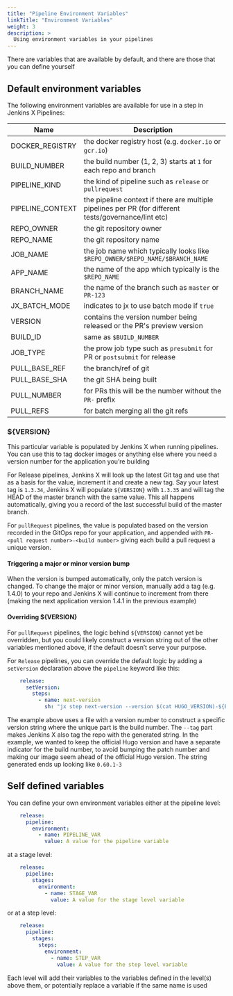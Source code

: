 ```yaml
---
title: "Pipeline Environment Variables"
linkTitle: "Environment Variables"
weight: 3
description: >
  Using environment variables in your pipelines
---
```


There are variables that are available by default, and there are those that you can define yourself

## Default environment variables

The following environment variables are available for use in a step in Jenkins X Pipelines:

| Name | Description |
| --- | --- |
| DOCKER_REGISTRY | the docker registry host (e.g. `docker.io` or `gcr.io`) |
| BUILD_NUMBER | the build number (1, 2, 3) starts at `1` for each repo and branch |
| PIPELINE_KIND | the kind of pipeline such as `release` or `pullrequest` |
| PIPELINE_CONTEXT | the pipeline context if there are multiple pipelines per PR (for different tests/governance/lint etc) |
| REPO_OWNER | the git repository owner |
| REPO_NAME | the git repository name |
| JOB_NAME | the job name which typically looks like `$REPO_OWNER/$REPO_NAME/$BRANCH_NAME` |
| APP_NAME | the name of the app which typically is the `$REPO_NAME`
| BRANCH_NAME | the name of the branch such as `master` or `PR-123` |
| JX_BATCH_MODE | indicates to jx to use batch mode if `true` |
| VERSION | contains the version number being released or the PR's preview version |
| BUILD_ID | same as `$BUILD_NUMBER`
| JOB_TYPE | the prow job type such as `presubmit` for PR or `postsubmit` for release |
| PULL_BASE_REF | the branch/ref of git |
| PULL_BASE_SHA | the git SHA being built |
| PULL_NUMBER | for PRs this will be the number without the `PR-` prefix
| PULL_REFS | for batch merging all the git refs |

### ${VERSION}

This particular variable is populated by Jenkins X when running pipelines. You can use this to tag docker images or anything else where you need a version number for the application you’re building

For Release pipelines, Jenkins X will look up the latest Git tag and use that as a basis for the value, increment it and create a new tag. Say your latest tag is `1.3.34`, Jenkins X will populate `${VERSION}` with `1.3.35` and will tag the HEAD of the master branch with the same value. This all happens automatically, giving you a record of the last successful build of the master branch.

For `pullRequest` pipelines, the value is populated based on the version recorded in the GitOps repo for your application, and appended with `PR-<pull request number>-<build number>` giving each build a pull request a unique version.

#### Triggering a major or minor version bump

When the version is bumped automatically, only the patch version is changed. To change the major or minor version, manually add a tag (e.g. 1.4.0) to your repo and Jenkins X will continue to increment from there (making the next application version 1.4.1 in the previous example)

#### Overriding ${VERSION}

For `pullRequest` pipelines, the logic behind `${VERSION}` cannot yet be overridden, but you could likely construct a version string out of the other variables mentioned above, if the default doesn’t serve your purpose.

For `Release` pipelines, you can override the default logic by adding a `setVersion` declaration above the `pipeline` keyword like this:

```yaml
    release:
      setVersion:
        steps:
          - name: next-version
            sh: "jx step next-version --version $(cat HUGO_VERSION)-${BUILD_NUMBER} --tag"
```

The example above uses a file with a version number to construct a specific version string where the unique part is the build number. The `--tag` part makes Jenkins X also tag the repo with the generated string. In the example, we wanted to keep the official Hugo version and have a separate indicator for the build number, to avoid bumping the patch number and making our image seem ahead of the official Hugo version. The string generated ends up looking like `0.60.1-3`

## Self defined variables

You can define your own environment variables either at the pipeline level:

```yaml
    release:
      pipeline:
        environment:
          - name: PIPELINE_VAR
            value: A value for the pipeline variable
```
at a stage level:

```yaml
    release:
      pipeline:
        stages:
          environment:
            - name: STAGE_VAR
              value: A value for the stage level variable
```

or at a step level:

```yaml
    release:
      pipeline:
        stages:
          steps:
            environment:
              - name: STEP_VAR
                value: A value for the step level variable
```

Each level will add their variables to the variables defined in the level(s) above them, or potentially replace a variable if the same name is used